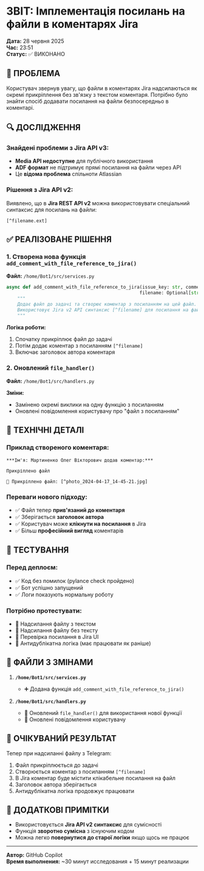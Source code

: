 # ЗВІТ: Імплементація посилань на файли в коментарях Jira

**Дата:** 28 червня 2025  
**Час:** 23:51  
**Статус:** ✅ ВИКОНАНО

## 🎯 ПРОБЛЕМА

Користувач звернув увагу, що файли в коментарях Jira надсилаються як окремі прикріплення без зв'язку з текстом коментаря. Потрібно було знайти спосіб додавати посилання на файли безпосередньо в коментарі.

## 🔍 ДОСЛІДЖЕННЯ

### Знайдені проблеми з Jira API v3:
- **Media API недоступне** для публічного використання
- **ADF формат** не підтримує прямі посилання на файли через API
- Це **відома проблема** спільноти Atlassian

### Рішення з Jira API v2:
Виявлено, що в **Jira REST API v2** можна використовувати спеціальний синтаксис для посилань на файли:
```
[^filename.ext]
```

## ✅ РЕАЛІЗОВАНЕ РІШЕННЯ

### 1. Створена нова функція `add_comment_with_file_reference_to_jira()`

**Файл:** `/home/Bot1/src/services.py`

```python
async def add_comment_with_file_reference_to_jira(issue_key: str, comment: str, author_name: Optional[str] = None, 
                                                 filename: Optional[str] = None, file_content: Optional[bytes] = None) -> None:
    """
    Додає файл до задачі та створює коментар з посиланням на цей файл.
    Використовує Jira v2 API синтаксис [^filename] для посилання на файл.
    """
```

**Логіка роботи:**
1. Спочатку прикріплює файл до задачі
2. Потім додає коментар з посиланням `[^filename]`
3. Включає заголовок автора коментаря

### 2. Оновлений `file_handler()`

**Файл:** `/home/Bot1/src/handlers.py`

**Зміни:**
- Замінено окремі виклики на одну функцію з посиланням
- Оновлені повідомлення користувачу про "файл з посиланням"

## 🔧 ТЕХНІЧНІ ДЕТАЛІ

### Приклад створеного коментаря:
```
***Ім'я: Мартиненко Олег Вікторович додав коментар:***

Прикріплено файл

📎 Прикріплено файл: [^photo_2024-04-17_14-45-21.jpg]
```

### Переваги нового підходу:
- ✅ Файл тепер **прив'язаний до коментаря**
- ✅ Зберігається **заголовок автора**
- ✅ Користувач може **клікнути на посилання** в Jira
- ✅ Більш **професійний вигляд** коментарів

## 🧪 ТЕСТУВАННЯ

### Перед деплоєм:
- ✅ Код без помилок (pylance check пройдено)
- ✅ Бот успішно запущений
- ✅ Логи показують нормальну роботу

### Потрібно протестувати:
- 🔄 Надсилання файлу з текстом
- 🔄 Надсилання файлу без тексту
- 🔄 Перевірка посилання в Jira UI
- 🔄 Антидублікатна логіка (має працювати як раніше)

## 📁 ФАЙЛИ З ЗМІНАМИ

1. **`/home/Bot1/src/services.py`**
   - ➕ Додана функція `add_comment_with_file_reference_to_jira()`

2. **`/home/Bot1/src/handlers.py`**
   - 🔄 Оновлений `file_handler()` для використання нової функції
   - 🔄 Оновлені повідомлення користувачу

## 🎯 ОЧІКУВАНИЙ РЕЗУЛЬТАТ

Тепер при надсиланні файлу з Telegram:
1. Файл прикріплюється до задачі
2. Створюється коментар з посиланням `[^filename]`
3. В Jira коментар буде містити клікабельне посилання на файл
4. Заголовок автора зберігається
5. Антидублікатна логіка продовжує працювати

## 📝 ДОДАТКОВІ ПРИМІТКИ

- Використовується **Jira API v2 синтаксис** для сумісності
- Функція **зворотно сумісна** з існуючим кодом
- Можна легко **повернутися до старої логіки** якщо щось не працює

---
**Автор:** GitHub Copilot  
**Время выполнения:** ~30 минут исследования + 15 минут реализации
